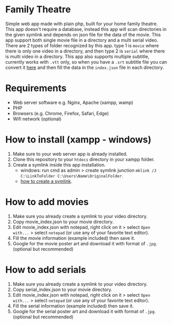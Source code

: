 # Family Theatre
 Simple web app made with plain php, built for your home family theatre.
 This app doesn't require a database, instead this app will scan directories in the given symlink and depends on json file for the data of the movie. This app support both single movie file in a directory and a multi serial video.
 There are 2 types of folder recognized by this app. type 1 is `movie` where there is only one video in a directory, and then type 2 is `serial` where there is multi video in a directory. This app also supports multiple subtitle, currently works with `.vtt` only, so when you have a `.srt` subtitle file you can convert it [here](https://subtitletools.com/convert-to-vtt-online) and then fill the data in the `index.json` file in each directory.

# Requirements
- Web server software e.g. Nginx, Apache (xampp, wamp)
- PHP
- Browsers (e.g. Chrome, Firefox, Safari, Edge)
- Wifi network (optional)

# How to install (xampp - windows)
1. Make sure to your web server app is already installed.
2. Clone this repository to your `htdocs` directory in your xampp folder.
3. Create a symlink inside this app installation.
    - windows: run cmd as admin > create symlink junction `mklink /J C:\LinkToFolder C:\Users\Name\OriginalFolder`.
    - [how to create a symlink](https://www.howtogeek.com/howto/16226/complete-guide-to-symbolic-links-symlinks-on-windows-or-linux/).

# How to add movies
1. Make sure you already create a symlink to your video directory.
2. Copy movie_index.json to your movie directory.
3. Edit movie_index.json with notepad, right click on it > select `Open with...` > select `notepad` (or use any of your favorite text editor).
4. Fill the movie information (example included) then save it.
5. Google for the movie poster art and download it with format of `.jpg`. (optional but recommended) 

# How to add serials
1. Make sure you already create a symlink to your video directory.
2. Copy serial_index.json to your movie directory.
3. Edit movie_index.json with notepad, right click on it > select `Open with...` > select `notepad` (or use any of your favorite text editor).
4. Fill the serial information (example included) then save it.
5. Google for the serial poster art and download it with format of `.jpg`. (optional but recommended) 